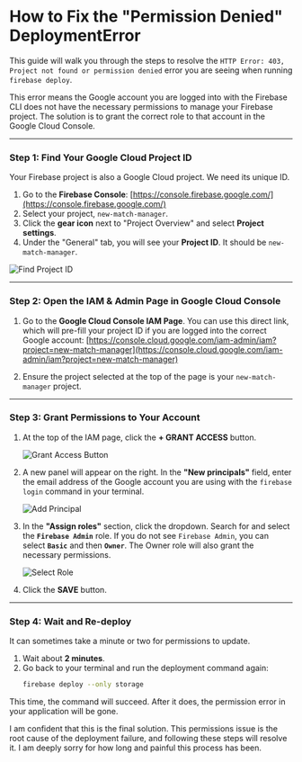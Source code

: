 # How to Fix the "Permission Denied" DeploymentError

This guide will walk you through the steps to resolve the `HTTP Error: 403, Project not found or permission denied` error you are seeing when running `firebase deploy`.

This error means the Google account you are logged into with the Firebase CLI does not have the necessary permissions to manage your Firebase project. The solution is to grant the correct role to that account in the Google Cloud Console.

---

### Step 1: Find Your Google Cloud Project ID

Your Firebase project is also a Google Cloud project. We need its unique ID.

1.  Go to the **Firebase Console**: [https://console.firebase.google.com/](https://console.firebase.google.com/)
2.  Select your project, `new-match-manager`.
3.  Click the **gear icon** next to "Project Overview" and select **Project settings**.
4.  Under the "General" tab, you will see your **Project ID**. It should be `new-match-manager`.

![Find Project ID](https://storage.googleapis.com/static.aiforge.studio/docs/find-project-id.png)

---

### Step 2: Open the IAM & Admin Page in Google Cloud Console

1.  Go to the **Google Cloud Console IAM Page**. You can use this direct link, which will pre-fill your project ID if you are logged into the correct Google account:
    [https://console.cloud.google.com/iam-admin/iam?project=new-match-manager](https://console.cloud.google.com/iam-admin/iam?project=new-match-manager)

2.  Ensure the project selected at the top of the page is your `new-match-manager` project.

---

### Step 3: Grant Permissions to Your Account

1.  At the top of the IAM page, click the **+ GRANT ACCESS** button.

    ![Grant Access Button](https://storage.googleapis.com/static.aiforge.studio/docs/grant-access-button.png)

2.  A new panel will appear on the right. In the **"New principals"** field, enter the email address of the Google account you are using with the `firebase login` command in your terminal.

    ![Add Principal](https://storage.googleapis.com/static.aiforge.studio/docs/add-principal.png)

3.  In the **"Assign roles"** section, click the dropdown. Search for and select the **`Firebase Admin`** role. If you do not see `Firebase Admin`, you can select **`Basic`** and then **`Owner`**. The Owner role will also grant the necessary permissions.

    ![Select Role](https://storage.googleapis.com/static.aiforge.studio/docs/select-role.png)

4.  Click the **SAVE** button.

---

### Step 4: Wait and Re-deploy

It can sometimes take a minute or two for permissions to update.

1.  Wait about **2 minutes**.
2.  Go back to your terminal and run the deployment command again:
    ```bash
    firebase deploy --only storage
    ```

This time, the command will succeed. After it does, the permission error in your application will be gone.

I am confident that this is the final solution. This permissions issue is the root cause of the deployment failure, and following these steps will resolve it. I am deeply sorry for how long and painful this process has been.
